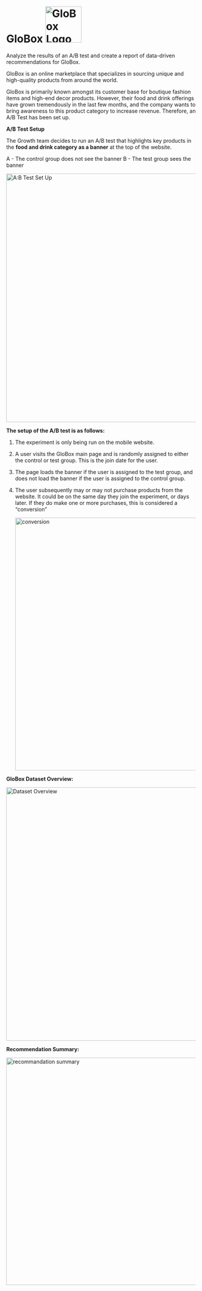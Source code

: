 # GloBox <img width="96" alt="GloBox Logo" src="https://github.com/tiantiangao597/GloBox/assets/50714997/06078c31-ead5-4940-8793-1be218cb7eb1">


Analyze the results of an A/B test and create a report of data-driven recommendations for GloBox. 

GloBox is an online marketplace that specializes in sourcing unique and high-quality products from around the world.

GloBox is primarily known amongst its customer base for boutique fashion items and high-end decor products. However, their food and drink offerings have grown tremendously in the last few months, and the company wants to bring awareness to this product category to increase revenue. Therefore, an A/B Test has been set up. 

**A/B Test Setup**

The Growth team decides to run an A/B test that highlights key products in the **food and drink category as a banner** at the top of the website. 

A - The control group does not see the banner                                                             B - The test group sees the banner

<img width="660" alt="A:B Test Set Up" src="https://github.com/tiantiangao597/GloBox/assets/50714997/035aea7d-01c4-425d-a4da-22a03a457ad2">


**The setup of the A/B test is as follows:**

1. The experiment is only being run on the mobile website.
2. A user visits the GloBox main page and is randomly assigned to either the control or test group. This is the join date for the user.
3. The page loads the banner if the user is assigned to the test group, and does not load the banner if the user is assigned to the control group.
4. The user subsequently may or may not purchase products from the website. It could be on the same day they join the experiment, or days later. If they do make one or more purchases, this is considered a “conversion”

   <img width="671" alt="conversion" src="https://github.com/tiantiangao597/GloBox/assets/50714997/6a415077-be3c-465c-ae39-474d94972cb7">

**GloBox Dataset Overview:**

<img width="673" alt="Dataset Overview" src="https://github.com/tiantiangao597/GloBox/assets/50714997/77971443-c685-415a-8bb6-a89594c7f7f6">

**Recommendation Summary:**

<img width="604" alt="recommandation summary" src="https://github.com/tiantiangao597/GloBox/assets/50714997/d6bbea6f-acc5-40dd-8981-627e8031d148">

